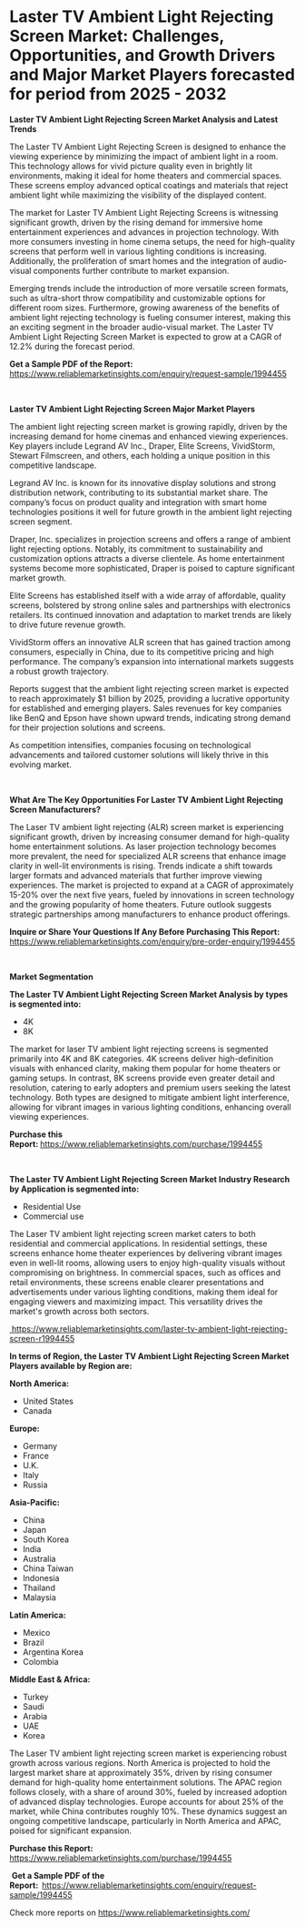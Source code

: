 <p><h1>Laster TV Ambient Light Rejecting Screen Market: Challenges, Opportunities, and Growth Drivers and Major Market Players forecasted for period from 2025 - 2032</h1></p><p><strong>Laster TV Ambient Light Rejecting Screen Market Analysis and Latest Trends</strong></p>
<p><p>The Laster TV Ambient Light Rejecting Screen is designed to enhance the viewing experience by minimizing the impact of ambient light in a room. This technology allows for vivid picture quality even in brightly lit environments, making it ideal for home theaters and commercial spaces. These screens employ advanced optical coatings and materials that reject ambient light while maximizing the visibility of the displayed content. </p><p>The market for Laster TV Ambient Light Rejecting Screens is witnessing significant growth, driven by the rising demand for immersive home entertainment experiences and advances in projection technology. With more consumers investing in home cinema setups, the need for high-quality screens that perform well in various lighting conditions is increasing. Additionally, the proliferation of smart homes and the integration of audio-visual components further contribute to market expansion.</p><p>Emerging trends include the introduction of more versatile screen formats, such as ultra-short throw compatibility and customizable options for different room sizes. Furthermore, growing awareness of the benefits of ambient light rejecting technology is fueling consumer interest, making this an exciting segment in the broader audio-visual market. The Laster TV Ambient Light Rejecting Screen Market is expected to grow at a CAGR of 12.2% during the forecast period.</p></p>
<p><strong>Get a Sample PDF of the Report:&nbsp;</strong> <a href="https://www.reliablemarketinsights.com/enquiry/request-sample/1994455?utm_campaign=2117&utm_medium=2&utm_source=Github&utm_content=ia&utm_term=06042025&utm_id=laster-tv-ambient-light-rejecting-screen">https://www.reliablemarketinsights.com/enquiry/request-sample/1994455</a></p>
<p>&nbsp;</p>
<p><strong>Laster TV Ambient Light Rejecting Screen Major Market Players</strong></p>
<p><p>The ambient light rejecting screen market is growing rapidly, driven by the increasing demand for home cinemas and enhanced viewing experiences. Key players include Legrand AV Inc., Draper, Elite Screens, VividStorm, Stewart Filmscreen, and others, each holding a unique position in this competitive landscape.</p><p>Legrand AV Inc. is known for its innovative display solutions and strong distribution network, contributing to its substantial market share. The company’s focus on product quality and integration with smart home technologies positions it well for future growth in the ambient light rejecting screen segment.</p><p>Draper, Inc. specializes in projection screens and offers a range of ambient light rejecting options. Notably, its commitment to sustainability and customization options attracts a diverse clientele. As home entertainment systems become more sophisticated, Draper is poised to capture significant market growth.</p><p>Elite Screens has established itself with a wide array of affordable, quality screens, bolstered by strong online sales and partnerships with electronics retailers. Its continued innovation and adaptation to market trends are likely to drive future revenue growth.</p><p>VividStorm offers an innovative ALR screen that has gained traction among consumers, especially in China, due to its competitive pricing and high performance. The company’s expansion into international markets suggests a robust growth trajectory.</p><p>Reports suggest that the ambient light rejecting screen market is expected to reach approximately $1 billion by 2025, providing a lucrative opportunity for established and emerging players. Sales revenues for key companies like BenQ and Epson have shown upward trends, indicating strong demand for their projection solutions and screens.</p><p>As competition intensifies, companies focusing on technological advancements and tailored customer solutions will likely thrive in this evolving market.</p></p>
<p>&nbsp;</p>
<p><strong>What Are The Key Opportunities For Laster TV Ambient Light Rejecting Screen Manufacturers?</strong></p>
<p><p>The Laser TV ambient light rejecting (ALR) screen market is experiencing significant growth, driven by increasing consumer demand for high-quality home entertainment solutions. As laser projection technology becomes more prevalent, the need for specialized ALR screens that enhance image clarity in well-lit environments is rising. Trends indicate a shift towards larger formats and advanced materials that further improve viewing experiences. The market is projected to expand at a CAGR of approximately 15-20% over the next five years, fueled by innovations in screen technology and the growing popularity of home theaters. Future outlook suggests strategic partnerships among manufacturers to enhance product offerings.</p></p>
<p><strong>Inquire or Share Your Questions If Any Before Purchasing This Report:</strong> <a href="https://www.reliablemarketinsights.com/enquiry/pre-order-enquiry/1994455?utm_campaign=2117&utm_medium=2&utm_source=Github&utm_content=ia&utm_term=06042025&utm_id=laster-tv-ambient-light-rejecting-screen">https://www.reliablemarketinsights.com/enquiry/pre-order-enquiry/1994455</a></p>
<p>&nbsp;</p>
<p><strong>Market Segmentation</strong></p>
<p><strong>The Laster TV Ambient Light Rejecting Screen Market Analysis by types is segmented into:</strong></p>
<p><ul><li>4K</li><li>8K</li></ul></p>
<p><p>The market for laser TV ambient light rejecting screens is segmented primarily into 4K and 8K categories. 4K screens deliver high-definition visuals with enhanced clarity, making them popular for home theaters or gaming setups. In contrast, 8K screens provide even greater detail and resolution, catering to early adopters and premium users seeking the latest technology. Both types are designed to mitigate ambient light interference, allowing for vibrant images in various lighting conditions, enhancing overall viewing experiences.</p></p>
<p><strong>Purchase this Report:&nbsp;</strong><a href="https://www.reliablemarketinsights.com/purchase/1994455?utm_campaign=2117&utm_medium=2&utm_source=Github&utm_content=ia&utm_term=06042025&utm_id=laster-tv-ambient-light-rejecting-screen">https://www.reliablemarketinsights.com/purchase/1994455</a></p>
<p>&nbsp;</p>
<p><strong>The Laster TV Ambient Light Rejecting Screen Market Industry Research by Application is segmented into:</strong></p>
<p><ul><li>Residential Use</li><li>Commercial use</li></ul></p>
<p><p>The Laser TV ambient light rejecting screen market caters to both residential and commercial applications. In residential settings, these screens enhance home theater experiences by delivering vibrant images even in well-lit rooms, allowing users to enjoy high-quality visuals without compromising on brightness. In commercial spaces, such as offices and retail environments, these screens enable clearer presentations and advertisements under various lighting conditions, making them ideal for engaging viewers and maximizing impact. This versatility drives the market's growth across both sectors.</p></p>
<p><a href="https://www.reliablemarketinsights.com/laster-tv-ambient-light-rejecting-screen-r1994455?utm_campaign=2117&utm_medium=2&utm_source=Github&utm_content=ia&utm_term=06042025&utm_id=laster-tv-ambient-light-rejecting-screen">&nbsp;https://www.reliablemarketinsights.com/laster-tv-ambient-light-rejecting-screen-r1994455</a></p>
<p><strong>In terms of Region, the Laster TV Ambient Light Rejecting Screen Market Players available by Region are:</strong></p>
<p>
    <p> <strong> North America: </strong>
        <ul>
            <li>United States</li>
            <li>Canada</li>
        </ul>
        </p> 
    <p> <strong> Europe: </strong>
        <ul>
            <li>Germany</li>
            <li>France</li>
            <li>U.K.</li>
            <li>Italy</li>
            <li>Russia</li>
        </ul>
        </p> 
    <p> <strong> Asia-Pacific: </strong>
        <ul>
            <li>China</li>
            <li>Japan</li>
            <li>South Korea</li>
            <li>India</li>
            <li>Australia</li>
            <li>China Taiwan</li>
            <li>Indonesia</li>
            <li>Thailand</li>
            <li>Malaysia</li>
        </ul>
        </p> 
    <p> <strong> Latin America: </strong>
        <ul>
            <li>Mexico</li>
            <li>Brazil</li>
            <li>Argentina Korea</li>
            <li>Colombia</li>
        </ul>
        </p> 
    <p> <strong> Middle East & Africa: </strong>
        <ul>
            <li>Turkey</li>
            <li>Saudi</li>
            <li>Arabia</li>
            <li>UAE</li>
            <li>Korea</li>
        </ul>
    </p>
    </p>
<p><p>The Laser TV ambient light rejecting screen market is experiencing robust growth across various regions. North America is projected to hold the largest market share at approximately 35%, driven by rising consumer demand for high-quality home entertainment solutions. The APAC region follows closely, with a share of around 30%, fueled by increased adoption of advanced display technologies. Europe accounts for about 25% of the market, while China contributes roughly 10%. These dynamics suggest an ongoing competitive landscape, particularly in North America and APAC, poised for significant expansion.</p></p>
<p><strong>Purchase this Report: </strong><a href="https://www.reliablemarketinsights.com/purchase/1994455?utm_campaign=2117&utm_medium=2&utm_source=Github&utm_content=ia&utm_term=06042025&utm_id=laster-tv-ambient-light-rejecting-screen">https://www.reliablemarketinsights.com/purchase/1994455</a></p>
<p>&nbsp;<strong>Get a Sample PDF of the Report:&nbsp;&nbsp;</strong><a href="https://www.reliablemarketinsights.com/enquiry/request-sample/1994455?utm_campaign=2117&utm_medium=2&utm_source=Github&utm_content=ia&utm_term=06042025&utm_id=laster-tv-ambient-light-rejecting-screen">https://www.reliablemarketinsights.com/enquiry/request-sample/1994455</a></p>
<p><strong></strong></p>
<p>Check more reports on <a href="https://www.reliablemarketinsights.com/?utm_campaign=2117&utm_medium=2&utm_source=Github&utm_content=ia&utm_term=06042025&utm_id=laster-tv-ambient-light-rejecting-screen">https://www.reliablemarketinsights.com/</a></p>